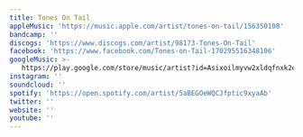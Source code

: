 ```yaml
---
title: Tones On Tail
appleMusic: 'https://music.apple.com/artist/tones-on-tail/156350108'
bandcamp: ''
discogs: 'https://www.discogs.com/artist/98173-Tones-On-Tail'
facebook: 'https://www.facebook.com/Tones-on-Tail-170295516348106'
googleMusic: >-
   https://play.google.com/store/music/artist?id=Asixoilmyvw2xldqfnxk2eavqv4
instagram: ''
soundcloud: ''
spotify: 'https://open.spotify.com/artist/5aBEGOeWQCJfptic9xyaAb'
twitter: ''
website: ''
youtube: ''
---
```

